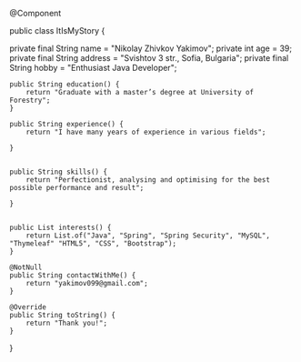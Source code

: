 @Component

public class ItIsMyStory {

  private final String name = "Nikolay Zhivkov Yakimov";
    private int age = 39;
    private final String address = "Svishtov 3 str., Sofia, Bulgaria";
    private final String hobby = "Enthusiast Java Developer";

    public String education() {
        return "Graduate with a master’s degree at University of Forestry";
    }

    public String experience() {
        return "I have many years of experience in various fields";

    }


    public String skills() {
        return "Perfectionist, analysing and optimising for the best possible performance and result";

    }


    public List interests() {
        return List.of("Java", "Spring", "Spring Security", "MySQL", "Thymeleaf" "HTML5", "CSS", "Bootstrap");
    }

    @NotNull
    public String contactWithMe() {
        return "yakimov099@gmail.com";
    }

    @Override
    public String toString() {
        return "Thank you!";
    }
}
   
